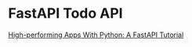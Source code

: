 # FastAPI Todo API

[High-performing Apps With Python: A FastAPI Tutorial](https://www.toptal.com/python/build-high-performing-apps-with-the-python-fastapi-framework)
